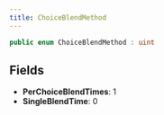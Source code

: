 ```yaml
---
title: ChoiceBlendMethod
---
```


```csharp
public enum ChoiceBlendMethod : uint
```

## Fields

- **PerChoiceBlendTimes**: 1
- **SingleBlendTime**: 0

